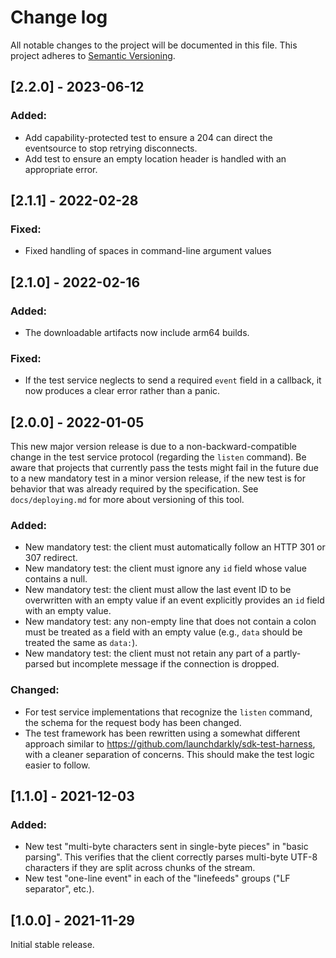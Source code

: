 # Change log

All notable changes to the project will be documented in this file. This project adheres to [Semantic Versioning](http://semver.org).


## [2.2.0] - 2023-06-12
### Added:
- Add capability-protected test to ensure a 204 can direct the eventsource to stop retrying disconnects.
- Add test to ensure an empty location header is handled with an appropriate error.

## [2.1.1] - 2022-02-28
### Fixed:
- Fixed handling of spaces in command-line argument values

## [2.1.0] - 2022-02-16
### Added:
- The downloadable artifacts now include arm64 builds.

### Fixed:
- If the test service neglects to send a required `event` field in a callback, it now produces a clear error rather than a panic.

## [2.0.0] - 2022-01-05
This new major version release is due to a non-backward-compatible change in the test service protocol (regarding the `listen` command). Be aware that projects that currently pass the tests might fail in the future due to a new mandatory test in a minor version release, if the new test is for behavior that was already required by the specification. See `docs/deploying.md` for more about versioning of this tool.

### Added:
- New mandatory test: the client must automatically follow an HTTP 301 or 307 redirect.
- New mandatory test: the client must ignore any `id` field whose value contains a null.
- New mandatory test: the client must allow the last event ID to be overwritten with an empty value if an event explicitly provides an `id` field with an empty value.
- New mandatory test: any non-empty line that does not contain a colon must be treated as a field with an empty value (e.g., `data` should be treated the same as `data:`).
- New mandatory test: the client must not retain any part of a partly-parsed but incomplete message if the connection is dropped.

### Changed:
- For test service implementations that recognize the `listen` command, the schema for the request body has been changed.
- The test framework has been rewritten using a somewhat different approach similar to https://github.com/launchdarkly/sdk-test-harness, with a cleaner separation of concerns. This should make the test logic easier to follow.

## [1.1.0] - 2021-12-03
### Added:
- New test "multi-byte characters sent in single-byte pieces" in "basic parsing". This verifies that the client correctly parses multi-byte UTF-8 characters if they are split across chunks of the stream.
- New test "one-line event" in each of the "linefeeds" groups ("LF separator", etc.).

## [1.0.0] - 2021-11-29
Initial stable release.
